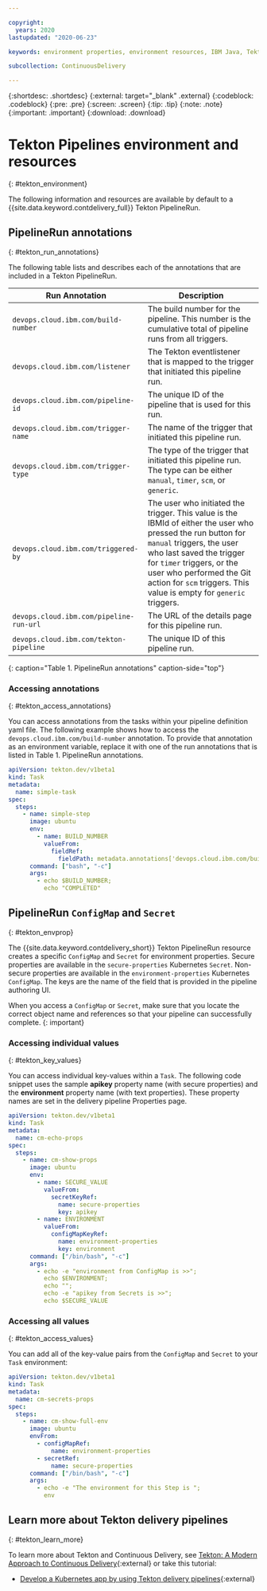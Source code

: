 ```yaml
---

copyright:
  years: 2020
lastupdated: "2020-06-23"

keywords: environment properties, environment resources, IBM Java, Tekton environments

subcollection: ContinuousDelivery

---
```

<!-- Copyright info at top of file: REQUIRED
    The copyright info is YAML content that must occur at the top of the MD file, before attributes are listed.
    It must be surrounded by 3 dashes.
    The value "years" can contain just one year or a two years separated by a comma. (years: 2014, 2016)
    Indentation as per the previous template must be preserved.
-->

{:shortdesc: .shortdesc}
{:external: target="_blank" .external}
{:codeblock: .codeblock}
{:pre: .pre}
{:screen: .screen}
{:tip: .tip}
{:note: .note}
{:important: .important}
{:download: .download}

# Tekton Pipelines environment and resources
{: #tekton_environment}

The following information and resources are available by default to a {{site.data.keyword.contdelivery_full}} Tekton PipelineRun.

<!--##Contents
* [Annotations](#env)
* [ConfigMaps and Secrets](#resources)
-->

## PipelineRun annotations
{: #tekton_run_annotations}

The following table lists and describes each of the annotations that are included in a Tekton PipelineRun.


| Run Annotation | Description |
|-------------------------------------|------------------------------------------------------------------------------------------------------------------------------|
| `devops.cloud.ibm.com/build-number` | The build number for the pipeline. This number is the cumulative total of pipeline runs from all triggers. |
| `devops.cloud.ibm.com/listener` | The Tekton eventlistener that is mapped to the trigger that initiated this pipeline run. |
| `devops.cloud.ibm.com/pipeline-id` | The unique ID of the pipeline that is used for this run. |
| `devops.cloud.ibm.com/trigger-name` | The name of the trigger that initiated this pipeline run.  |
| `devops.cloud.ibm.com/trigger-type` | The type of the trigger that initiated this pipeline run. The type can be either `manual`, `timer`, `scm`, or `generic`. |
| `devops.cloud.ibm.com/triggered-by` | The user who initiated the trigger. This value is the IBMId of either the user who pressed the run button for `manual` triggers, the user who last saved the trigger for `timer` triggers, or the user who performed the Git action for `scm` triggers.  This value is empty for `generic` triggers. |
| `devops.cloud.ibm.com/pipeline-run-url` | The URL of the details page for this pipeline run. |
| `devops.cloud.ibm.com/tekton-pipeline` | The unique ID of this pipeline run. |
{: caption="Table 1. PipelineRun annotations" caption-side="top"}

### Accessing annotations
{: #tekton_access_annotations}

You can access annotations from the tasks within your pipeline definition yaml file. The following example shows how to access the `devops.cloud.ibm.com/build-number` annotation. To provide that annotation as an environment variable, replace it with one of the run annotations that is listed in Table 1. PipelineRun annotations.

```yaml
apiVersion: tekton.dev/v1beta1
kind: Task
metadata:
  name: simple-task
spec:
  steps:
    - name: simple-step
      image: ubuntu
      env:
        - name: BUILD_NUMBER
          valueFrom:
            fieldRef:
              fieldPath: metadata.annotations['devops.cloud.ibm.com/build-number']
      command: ["bash", "-c"]
      args:
        - echo $BUILD_NUMBER;
          echo "COMPLETED"       

```

## PipelineRun `ConfigMap` and `Secret`
{: #tekton_envprop}

The {{site.data.keyword.contdelivery_short}} Tekton PipelineRun resource creates a specific `ConfigMap` and `Secret` for environment properties. Secure properties are available in the `secure-properties` Kubernetes `Secret`. Non-secure properties are available in the `environment-properties` Kubernetes `ConfigMap`. The keys are the name of the field that is provided in the pipeline authoring UI.

When you access a `ConfigMap` or `Secret`, make sure that you locate the correct object name and references so that your pipeline can successfully complete.
{: important}

### Accessing individual values
{: #tekton_key_values}

You can access individual key-values within a `Task`. The following code snippet uses the sample **apikey** property name (with secure properties) and the **environment** property name (with text properties). These property names are set in the delivery pipeline Properties page.

```yaml
apiVersion: tekton.dev/v1beta1
kind: Task
metadata:
  name: cm-echo-props
spec:
  steps:
    - name: cm-show-props
      image: ubuntu
      env:
        - name: SECURE_VALUE
          valueFrom:
            secretKeyRef:
              name: secure-properties
              key: apikey
        - name: ENVIRONMENT
          valueFrom:
            configMapKeyRef:
              name: environment-properties
              key: environment  
      command: ["/bin/bash", "-c"]
      args:
        - echo -e "environment from ConfigMap is >>";
          echo $ENVIRONMENT;
          echo "";
          echo -e "apikey from Secrets is >>";
          echo $SECURE_VALUE
```

### Accessing all values
{: #tekton_access_values}

You can add all of the key-value pairs from the `ConfigMap` and `Secret` to your `Task` environment:

```yaml
apiVersion: tekton.dev/v1beta1
kind: Task
metadata:
  name: cm-secrets-props
spec:
  steps:
    - name: cm-show-full-env
      image: ubuntu
      envFrom:
        - configMapRef:
            name: environment-properties
        - secretRef:
            name: secure-properties     
      command: ["/bin/bash", "-c"]
      args:
        - echo -e "The environment for this Step is ";
          env
 ```         
## Learn more about Tekton delivery pipelines
{: #tekton_learn_more}

To learn more about Tekton and Continuous Delivery, see [Tekton: A Modern Approach to Continuous Delivery](https://www.ibm.com/cloud/blog/tekton-a-modern-approach-to-continuous-delivery){:external} or take this tutorial:

  * [Develop a Kubernetes app by using Tekton delivery pipelines](https://www.ibm.com/cloud/architecture/tutorials/develop-kubernetes-app-using-tekton-delivery-pipelines){:external}
